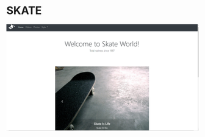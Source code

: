 # SKATE

![Welcome Page](https://github.com/regisBafutwabo/Bootsrap-4-Template/blob/master/assets/images/jumbotron.PNG)
